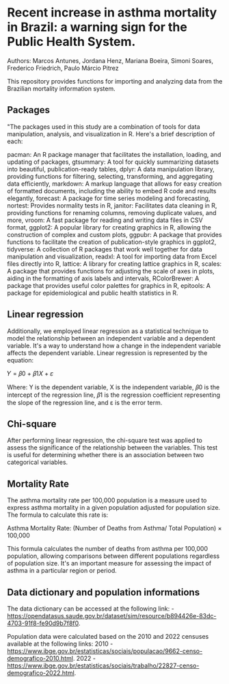 # Recent increase in asthma mortality in Brazil: a warning sign for the Public Health System.


Authors: Marcos Antunes, Jordana Henz, Mariana Boeira, Simoni Soares, Frederico Friedrich, Paulo Márcio Pitrez

This repository provides functions for importing and analyzing data from the Brazilian mortality information system.

## Packages
"The packages used in this study are a combination of tools for data manipulation, analysis, and visualization in R. Here's a brief description of each:

pacman: An R package manager that facilitates the installation, loading, and updating of packages,
gtsummary: A tool for quickly summarizing datasets into beautiful, publication-ready tables,
dplyr: A data manipulation library, providing functions for filtering, selecting, transforming, and aggregating data efficiently,
markdown: A markup language that allows for easy creation of formatted documents, including the ability to embed R code and results elegantly,
forecast: A package for time series modeling and forecasting,
nortest: Provides normality tests in R,
janitor: Facilitates data cleaning in R, providing functions for renaming columns, removing duplicate values, and more,
vroom: A fast package for reading and writing data files in CSV format,
ggplot2: A popular library for creating graphics in R, allowing the construction of complex and custom plots,
ggpubr: A package that provides functions to facilitate the creation of publication-style graphics in ggplot2,
tidyverse: A collection of R packages that work well together for data manipulation and visualization,
readxl: A tool for importing data from Excel files directly into R,
lattice: A library for creating lattice graphics in R,
scales: A package that provides functions for adjusting the scale of axes in plots, aiding in the formatting of axis labels and intervals,
RColorBrewer: A package that provides useful color palettes for graphics in R,
epitools: A package for epidemiological and public health statistics in R.

## Linear regression
Additionally, we employed linear regression as a statistical technique to model the relationship between an independent variable and a dependent variable. It's a way to understand how a change in the independent variable affects the dependent variable. Linear regression is represented by the equation:

𝑌 = 𝛽0 + 𝛽1𝑋 + 𝜀 

Where:
Y is the dependent variable,
X is the independent variable,
𝛽0 is the intercept of the regression line,
𝛽1 is the regression coefficient representing the slope of the regression line, and
ε is the error term.

## Chi-square
After performing linear regression, the chi-square test was applied to assess the significance of the relationship between the variables. This test is useful for determining whether there is an association between two categorical variables.

## Mortality Rate
The asthma mortality rate per 100,000 population is a measure used to express asthma mortality in a given population adjusted for population size. The formula to calculate this rate is:

Asthma Mortality Rate: (Number of Deaths from Asthma/ Total Population) × 100,000

This formula calculates the number of deaths from asthma per 100,000 population, allowing comparisons between different populations regardless of population size. It's an important measure for assessing the impact of asthma in a particular region or period.

## Data dictionary and population informations
The data dictionary can be accessed at the following link: 
-https://opendatasus.saude.gov.br/dataset/sim/resource/b894426e-83dc-4703-91f8-fe90d9b7f8f0.

Population data were calculated based on the 2010 and 2022 censuses available at the following links:
2010 - https://www.ibge.gov.br/estatisticas/sociais/populacao/9662-censo-demografico-2010.html.
2022 - https://www.ibge.gov.br/estatisticas/sociais/trabalho/22827-censo-demografico-2022.html.

